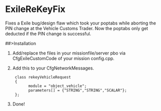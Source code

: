 # ExileReKeyFix

Fixes a Exile bug/design flaw which took your poptabs while aborting the PIN change at the Vehicle Customs Trader. Now the poptabs only get deducted if the PIN change is successful.

##>Installation

1. Add/replace the files in your missionfile/server pbo via CfgExileCustomCode of your mission config.cpp.

2. Add this to your CfgNetworkMessages.
    
        class rekeyVehicleRequest
        {
	          module = "object_vehicle";
	          parameters[] = {"STRING","STRING","SCALAR"};
        };
3. Done!
